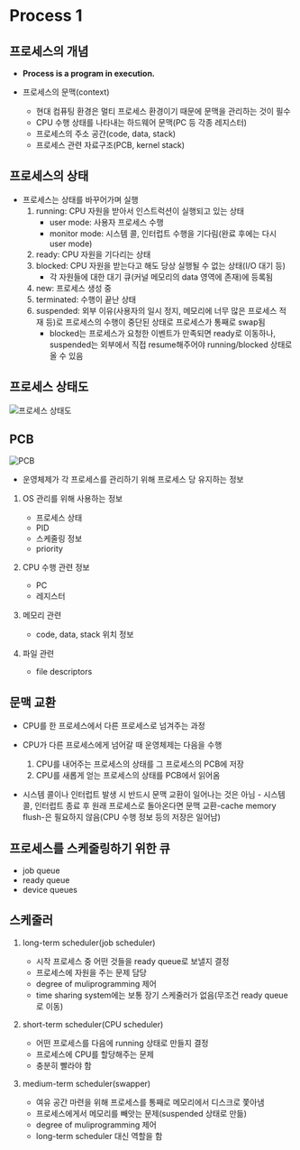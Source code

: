 # Process 1

## 프로세스의 개념

* **Process is a program in execution.**

* 프로세스의 문맥(context)
    * 현대 컴퓨팅 환경은 멀티 프로세스 환경이기 때문에 문맥을 관리하는 것이 필수
    * CPU 수행 상태를 나타내는 하드웨어 문맥(PC 등 각종 레지스터)
    * 프로세스의 주소 공간(code, data, stack)
    * 프로세스 관련 자료구조(PCB, kernel stack)

## 프로세스의 상태

* 프로세스는 상태를 바꾸어가며 실행
    1. running: CPU 자원을 받아서 인스트럭션이 실행되고 있는 상태
        * user mode: 사용자 프로세스 수행
        * monitor mode: 시스템 콜, 인터럽트 수행을 기다림(완료 후에는 다시 user mode)
    2. ready: CPU 자원을 기다리는 상태
    3. blocked: CPU 자원을 받는다고 해도 당상 실행될 수 없는 상태(I/O 대기 등)
        * 각 자원들에 대한 대기 큐(커널 메모리의 data 영역에 존재)에 등록됨
    4. new: 프로세스 생성 중
    5. terminated: 수행이 끝난 상태
    6. suspended: 외부 이유(사용자의 일시 정지, 메모리에 너무 많은 프로세스 적재 등)로 프로세스의 수행이 중단된 상태로 프로세스가 통째로 swap됨
        * blocked는 프로세스가 요청한 이벤트가 만족되면 ready로 이동하나, suspended는 외부에서 직접 resume해주어야 running/blocked 상태로 올 수 있음

## 프로세스 상태도

![프로세스 상태도](https://www.cs.uic.edu/~jbell/CourseNotes/OperatingSystems/images/Chapter3/3_02_ProcessState.jpg)

## PCB

![PCB](https://cdncontribute.geeksforgeeks.org/wp-content/uploads/process-table.jpg)

* 운영체제가 각 프로세스를 관리하기 위해 프로세스 당 유지하는 정보

1. OS 관리를 위해 사용하는 정보
    * 프로세스 상태
    * PID
    * 스케줄링 정보
    * priority

2. CPU 수행 관련 정보
    * PC
    * 레지스터

3. 메모리 관련
    * code, data, stack 위치 정보

4. 파일 관련
    * file descriptors

## 문맥 교환

* CPU를 한 프로세스에서 다른 프로세스로 넘겨주는 과정
* CPU가 다른 프로세스에게 넘어갈 때 운영체제는 다음을 수행
    1. CPU를 내어주는 프로세스의 상태를 그 프로세스의 PCB에 저장
    2. CPU를 새롭게 얻는 프로세스의 상태를 PCB에서 읽어옴

* 시스템 콜이나 인터럽트 발생 시 반드시 문맥 교환이 일어나는 것은 아님 - 시스템 콜, 인터럽트 종료 후 원래 프로세스로 돌아온다면 문맥 교환-cache memory flush-은 필요하지 않음(CPU 수행 정보 등의 저장은 일어남)

## 프로세스를 스케줄링하기 위한 큐

* job queue
* ready queue
* device queues

## 스케줄러

1. long-term scheduler(job scheduler)
    * 시작 프로세스 중 어떤 것들을 ready queue로 보낼지 결정
    * 프로세스에 자원을 주는 문제 담당
    * degree of muliprogramming 제어
    * time sharing system에는 보통 장기 스케줄러가 없음(무조건 ready queue로 이동)

2. short-term scheduler(CPU scheduler)
    * 어떤 프로세스를 다음에 running 상태로 만들지 결정
    * 프로세스에 CPU를 할당해주는 문제
    * 충분히 빨라야 함

3. medium-term scheduler(swapper)
    * 여유 공간 마련을 위해 프로세스를 통째로 메모리에서 디스크로 쫓아냄
    * 프로세스에게서 메모리를 빼앗는 문제(suspended 상태로 만듦)
    * degree of muliprogramming 제어
    * long-term scheduler 대신 역할을 함
